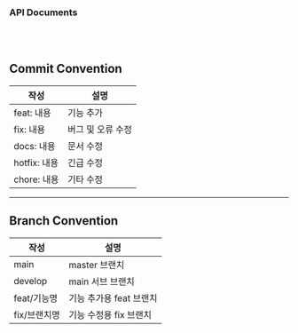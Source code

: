 ### API Documents
<br></br>
Commit Convention
---
| 작성         | 설명         |
|------------|------------|
| feat: 내용   | 기능 추가      |
| fix: 내용    | 버그 및 오류 수정 |
| docs: 내용   | 문서 수정      |
| hotfix: 내용 | 긴급 수정      |
| chore: 내용  | 기타 수정      |
---
Branch Convention
---
| 작성       | 설명              |
|----------|-----------------|
| main     | master 브랜치      |
| develop  | main 서브 브랜치     |
| feat/기능명 | 기능 추가용 feat 브랜치 |
| fix/브랜치명 | 기능 수정용 fix 브랜치  |